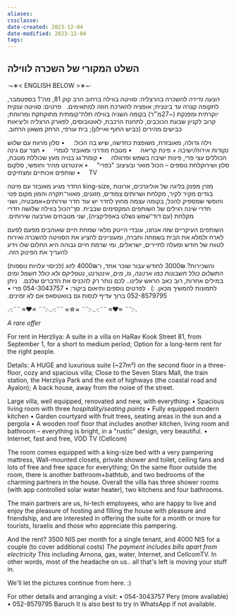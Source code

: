 ```yaml
---
aliases: 
cssclasse: 
date-created: 2023-12-04
date-modified: 2023-12-04
tags: 
---
```


## השלט המקורי של השכרה לווילה

‧~∗< ENGLISH BELOW >∗~‧
 

*הצעה נדירה*
להשכרה בהרצליה: סוויטה בווילה ברחוב הרב קוק 81, מה־1 בספטמבר, לתקופה קצרה עד בינונית;‏
אופציה להארכת חוזה למתאימים.‏
 
פרטים:‏
סוויטה ענקית יוקרתית ומפנקת (~27מ״ר) בקומה השניה בווילה תלת־קומתית מתוקתקת ומרווחת;‏
קרוב לקניון שבעת הכוכבים, לתחנת הרכבת, לאוטובוסים, לפארק הרצליה וליציאות כבישים מהירים (כביש החוף ואיילון); בית עורפי, הרחק משאון הרחוב.‏
 

וילה גדולה, מאובזרת, משופצת כחדשה, שיש בה הכול:‏
    • סלון מרווח עם *שלוש נקודות אירוח/ישיבה*‏ + פינת קריאה
    • מטבח מודרני ומאובזר לגמרי
    • חצר עם גינה הכוללים עצי פרי, פינות ישיבה בשמש ופרגולה
    • קומת־גג בנויה מעץ שכוללת מטבח, סלון ושירוקלחת נוספים – הכול מואר ובעיצוב "כפרי"‏
    • ‫אינטרנט מהיר וחופשי, סלקום TV
    • שותפים אכותיים ומצחיקים
 

החדר מגיע מאובזר עם מיטה king-size, מזרן מפנק בליגה של אוליגרכים, ארונות בגדים מקיר לקיר, מקלחת ושרותים צמודים, מזגנים, מאוור־תקרה והמון מקום פנוי וחופשי שמספיק להכל;‏
בקומה עצמה מחוץ לחדר יש עוד חדר שירותים+אמבטיה, ושני חדרי שינה רגילים של השותפים המקסימים שבבית.
סך־הכול בווילה שלושה חדרי מקלחת (עם דוד־שמש נשלט באפליקציה), שני מטבחים וארבעה שירותים.‏

השותפים העיקריים שזה אנחנו, עובדי הייטק מלאי שמחת חיים שאוהבים מפעם לפעם לארח ולמלא את הבית בשמחה וחברה, ומעוניינים להציע את הסוויטה להשכרה ואירוח לטווח של חודש ומעלה לתיירים, ישראלים, ומי שרמת חיים גבוהה היא החלום שלו וידע להעריך את הפינוק הזה.‏
 

והשכירות?‏
‏3000₪ לחודש עבור שוכר אחד, ו־4000₪ לזוג (לכיסוי עלויות נוספות)‏
*התשלום כולל חשבונות כמו  ארנונה, גז, מים, אינטרנט, נטפליקס ולא כולל חשמל ומים*
‫במילים אחרות, רוב כאב הראש עלינו.. לכם נותר רק להכניס את הדברים שלכם.‏
 
ניתן לתמונות להמשיך מכאן. :)‏
 
לפרטים נוספים ותיאום ביקור:‏
 • 054-3043757 פרי‏
 • 052-8579795 ברוך
עדיף לנסות גם בוואטסאפ אם לא זמינים.‏
 

.·:*¨¨* ≈♥≈ *¨¨*:·..·:*¨¨* ≈☆≈ *¨¨*:·..·:*¨¨* ≈♥≈ *¨¨*:·.
 

*A rare offer*
 

For rent in Herzliya: A suite in a villa on HaRav Kook Street 81, from September 1, for a short to medium period;‎
Option for a long-term rent for the right people.‎
 

Details:‎
A HUGE and luxurious suite (~27m²) on the second floor in a three-floor, cozy and spacious villa;‎
Close to the Seven Stars Mall, the train station, the Herzliya Park and the exit of highways (the coastal road and Ayalon); A back house, away from the noise of the street.‎
 

Large villa, well equipped, renovated and new, with everything:‎
• Spacious living room with three *hospitality/seating points*‎
• Fully equipped modern kitchen
• Garden courtyard with fruit trees, seating areas in the sun and a pergola
• A wooden roof floor that includes another kitchen, living room and bathroom – everything is bright, in a "rustic" design, very beautiful.
• Internet, fast and free, VOD TV (Cellcom)‎
 

The room comes equipped with a king-size bed with a very pampering mattress, Wall-mounted closets, private shower and toilet, ceiling fans and lots of free and free space for everything;‎
On the same floor outside the room, there is another bathroom+bathtub, and two bedrooms of the charming partners in the house.‎
Overall the villa has three shower rooms (with app controlled solar water heater), two kitchens and four bathrooms.‎
 

The main partners are us, hi-tech employees, who are happy to live and enjoy the pleasure of hosting and filling the house with pleasure and friendship, and are interested in offering the suite for a month or more for tourists, Israelis and those who appreciate this pampering.‎
 

And the rent?‎
‎3500 NIS per month for a single tenant, and 4000 NIS for a couple (to cover additional costs)‎
*The payment includes bills apart from electricity*
This including Arnona, gas, water, Internet, and CellcomTV.‎
In other words, most of the headache on us.. all that's left is moving your stuff in.‎
 

We'll let the pictures continue from here. :)‎
 

For other details and arranging a visit:‎
• 054-3043757 Pery (more available)‎
• 052-8579795 Baruch
It is also best to try in WhatsApp if not available.‎
